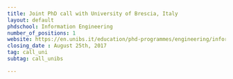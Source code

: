 ```yaml
---
title: Joint PhD call with University of Brescia, Italy
layout: default
phdschool: Information Engineering
number_of_positions: 1
website: https://en.unibs.it/education/phd-programmes/engineering/information-engineering
closing_date : August 25th, 2017
tag: call_uni
subtag: call_unibs

---
```

